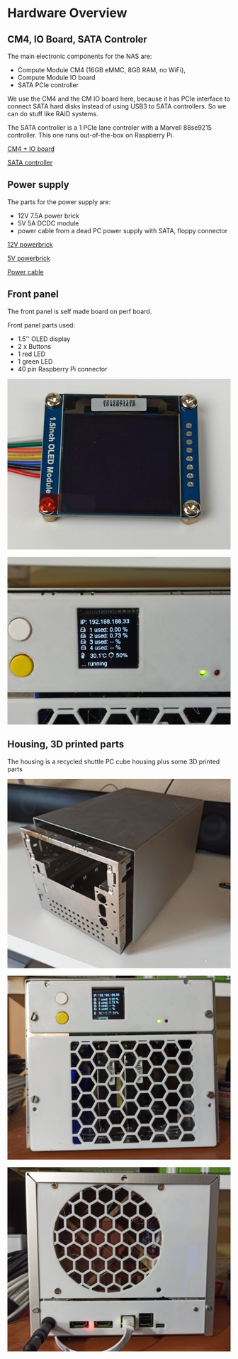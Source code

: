 # Hardware Overview

## CM4, IO Board, SATA Controler

The main electronic components for the NAS are:
* Compute Module CM4 (16GB eMMC, 8GB RAM, no WiFi),
* Compute Module IO board
* SATA PCIe controller

We use the CM4 and the CM IO board here, because it has PCIe interface to connect SATA hard disks instead of using USB3 to SATA controllers. So we can do stuff like RAID systems.

The SATA controller is a 1 PCIe lane controler with a Marvell 88se9215 controller. This one runs out-of-the-box on Raspberry Pi.

[CM4 + IO board](./Images/cm4-io-board-top.jpg)

[SATA controller](./Images/sata-controller.jpg)

## Power supply

The parts for the power supply are:
* 12V 7.5A power brick
* 5V 5A DCDC module
* power cable from a dead PC power supply with SATA, floppy connector

[12V powerbrick](./Images/power-brick.jpg)

[5V powerbrick](./Images/power-module.jpg)

[Power cable](./Images/power-cables.jpg)


## Front panel

The front panel is self made board on perf board. 

Front panel parts used:
* 1.5'' OLED display
* 2 x Buttons
* 1 red LED
* 1 green LED
* 40 pin Raspberry Pi connector

![OLED](./Images/oled.jpg)

![Panel](./Images/nas-panel.jpg)

## Housing, 3D printed parts

The housing is a recycled shuttle PC cube housing plus some 3D printed parts 

![Shuttle](./Images/shuttle.jpg)

![Front](./Images/nas-front2.jpg)

![Back](./Images/nas-back.jpg)
